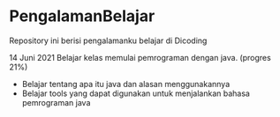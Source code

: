 # PengalamanBelajar
Repository ini berisi pengalamanku belajar di Dicoding

14 Juni 2021
Belajar kelas memulai pemrograman dengan java. (progres 21%)
* Belajar tentang apa itu java dan alasan menggunakannya
* Belajar tools yang dapat digunakan untuk menjalankan bahasa pemrograman java
